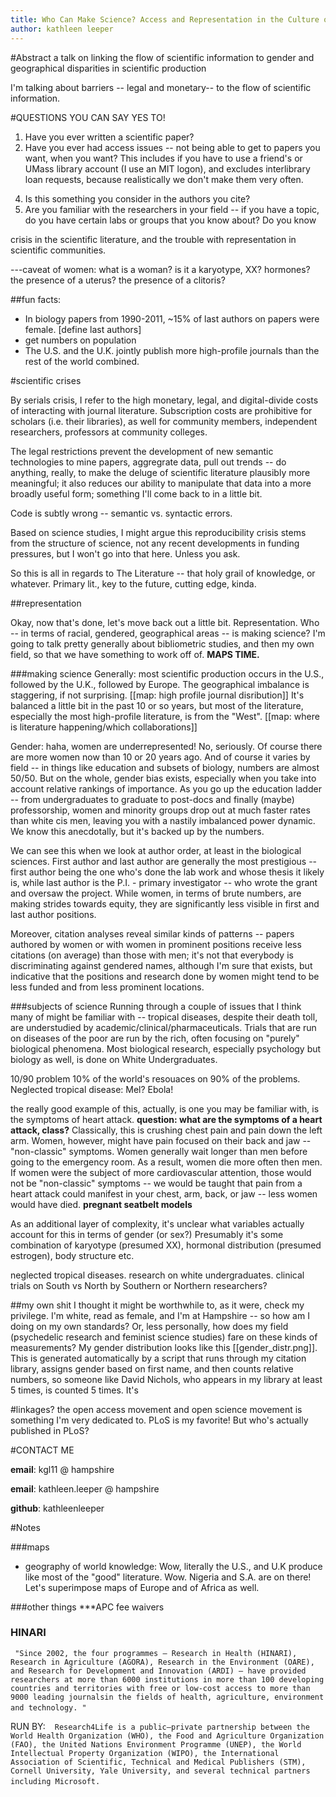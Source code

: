 ```yaml
---
title: Who Can Make Science? Access and Representation in the Culture of Science
author: kathleen leeper
---
```


#Abstract
a talk on linking the flow of scientific information to gender and geographical disparities in scientific production
	

I'm talking about barriers -- legal and monetary-- to the flow of scientific information.

#QUESTIONS YOU CAN SAY YES TO!
 1. Have you ever written a scientific paper?
 2.  Have you ever had access issues -- not being able to get to papers you want, when you want? This includes if you have to use a friend's or UMass library account (I use an MIT logon), and excludes interlibrary loan requests, because realistically we don't make them very often.
<!---3. Do you think [the scientific establishment] suffers from a gender/race problem? -->
4. Is this something you consider in the authors you cite?
5. Are you familiar with the researchers in your field -- if you have a topic, do you have certain labs or groups that you know about? Do you know 


<!---(3) how many of you pay attention to the publisher and make decisions accordingly?--- >`
#intro

my goal with this talk -- which will hopefully be brief so we can actually talk more generally -- is to link a couple of fields that don't cite each other at all. Namely, the so-called "serials" <!--and "reproducibility"--> crisis in the scientific literature, and the trouble with representation in scientific communities.
---caveat of women: what is a woman? is it a karyotype, XX? hormones? the presence of a uterus? the presence of a clitoris?


##fun facts:
 * In biology papers from 1990-2011, ~15% of last authors on papers were female. [define last authors]
* get numbers on population
 * The U.S. and the U.K. jointly publish more high-profile journals than the rest of the world combined.

#scientific crises

By serials crisis, I refer to the high monetary, legal, and digital-divide costs of interacting with journal literature. Subscription costs are prohibitive for scholars (i.e. their libraries), as well for community members, independent researchers, professors at community colleges. 

The legal restrictions prevent the development of new semantic technologies to mine papers, aggregrate data, pull out trends  -- do anything, really, to make the deluge of scientific literature plausibly more meaningful; it also reduces our ability to manipulate that data into a more broadly useful form; something I'll come back to in a little bit.

<!--The reproducibility crisis, of course, refers to something known in this building -- there's been at least one CS talk discussing this. In essence: why can't we reproduce science? It's a pronounced concern in psychology -- e.g. the declining presence of effects over time -- but it also exists in biology and "harder" fields. Retractions from journals are growing, albeit slowly, but more insidiously, things don't always *work* the second time.-->

Code is subtly wrong -- semantic vs. syntactic errors. 

Based on science studies, I might argue this reproducibility crisis stems from the structure of science, not any recent developments in funding pressures, but I won't go into that here. Unless you ask.

So this is all in regards to The Literature -- that holy grail of knowledge, or whatever. Primary lit., key to the future, cutting edge, kinda.

##representation 

Okay, now that's done, let's move back out a little bit. Representation. Who -- in terms of racial, gendered, geographical areas -- is making science? I'm going to talk pretty generally about bibliometric studies, and then my own field, so that we have something to work off of. **MAPS TIME.** 

###making science
Generally: most scientific production occurs in the U.S., followed by the U.K., followed by Europe. The geographical imbalance is staggering, if not surprising. [[map: high profile journal disribution]] It's balanced a little bit in the past 10 or so years,  but most of the literature, especially the most high-profile literature, is from the "West". [[map: where is literature happening/which collaborations]]

Gender: haha, women are underrepresented! No, seriously. Of course there are more women now than 10 or 20 years ago. And of course it varies by field -- in things like education and subsets of biology, numbers are almost 50/50. But on the whole, gender bias exists, especially when you take into account relative rankings of importance. As you go up the education ladder -- from undergraduates to graduate to post-docs and finally (maybe) professorship, women and minority groups drop out at much faster rates than white cis men, leaving you with a nastily imbalanced power dynamic. We know this anecdotally, but it's backed up by the numbers.

We can see this when we look at author order, at least in the biological sciences. First author and last author are generally the most prestigious -- first author being the one who's done the lab work and whose thesis it likely is, while last author is the P.I. - primary investigator -- who wrote the grant and oversaw the project. While women, in terms of brute numbers, are making strides towards equity, they are significantly less visible in first and last author positions. 

Moreover, citation analyses reveal similar kinds of patterns -- papers authored by women or with women in prominent positions receive less citations (on average) than those with men; it's not that everybody is discriminating against gendered names, although I'm sure that exists, but indicative that the positions and research done by women might tend to be less funded and from less prominent locations.

###subjects of science
Running through a couple of issues that I think many of might be familiar with -- tropical diseases, despite their death toll, are understudied by academic/clinical/pharmaceuticals. Trials that are run on diseases of the poor are run by the rich, often focusing on "purely" biological phenomena. Most biological research, especially psychology but biology as well, is done on White Undergraduates. 

10/90 problem 10% of the world's resouaces on 90% of the problems.
Neglected tropical disease: Mel? Ebola! 

the really good example of this, actually, is one you may be familiar with, is the symptoms of heart attack. **question: what are the symptoms of a heart attack, class?** Classically, this is crushing chest pain and pain down the left arm. 
Women, however, might have pain focused on their back and jaw -- "non-classic" symptoms.
Women generally wait longer than men before going to the emergency room. As a result, women die more often then men. If women were the subject of more cardiovascular attention, those would not be "non-classic" symptoms -- we would be taught that pain from a heart attack could manifest in your chest, arm, back, or jaw -- less women would have died.
**pregnant seatbelt models**

As an additional layer of complexity, it's unclear what variables actually account for this in terms of gender (or sex?) Presumably it's some combination of karyotype (presumed XX), hormonal distribution (presumed estrogen), body structure etc.

neglected tropical diseases.
research on white undergraduates.
clinical trials on South vs North by Southern or Northern researchers?

##my own shit
I thought it might be worthwhile to, as it were, check my privilege. I'm white, read as female, and I'm at Hampshire -- so how am I doing on my own standards? Or, less personally, how does my field (psychedelic research and feminist science studies) fare on these kinds of measurements?
My gender distribution looks like this [[gender_distr.png]]. This is generated automatically by a script that runs through my citation library, assigns gender based on first name, and then counts relative numbers, so someone like David Nichols, who appears in my library at least 5 times, is counted 5 times. It's

#linkages?
the open access movement and open science movement is something I'm very dedicated to. PLoS is my favorite! But who's actually published in PLoS?


#CONTACT ME

**email**: kgl11 @ hampshire

**email**: kathleen.leeper @ hampshire

**github**: kathleenleeper


#Notes

###maps

 * geography of world knowledge: Wow, literally the U.S., and U.K produce like most of the "good" literature. Wow. Nigeria and S.A. are on there! Let's superimpose maps of Europe and of Africa as well.

###other things
***APC fee waivers

### HINARI

 ` ` `
 "Since 2002, the four programmes – Research in Health (HINARI), Research in Agriculture (AGORA), Research in the Environment (OARE), and Research for Development and Innovation (ARDI) – have provided researchers at more than 6000 institutions in more than 100 developing countries and territories with free or low-cost access to more than 9000 leading journalsin the fields of health, agriculture, environment and technology. "
` ` ` 


RUN BY:
` ` `
 Research4Life is a public–private partnership between the World Health Organization (WHO), the Food and Agriculture Organization (FAO), the United Nations Environment Programme (UNEP), the World Intellectual Property Organization (WIPO), the International Association of Scientific, Technical and Medical Publishers (STM), Cornell University, Yale University, and several technical partners including Microsoft.
` ` `






